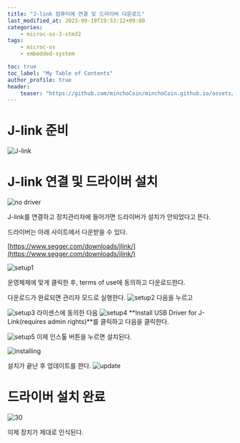 ```yaml
---
title: "J-link 컴퓨터에 연결 및 드라이버 다운로드"
last_modified_at: 2023-09-19T19:53:12+09:00
categories:
    - microc-os-3-stm32
tags:
    - microc-os
    - embedded-system

toc: true
toc_label: "My Table of Contents"
author_profile: true
header:
    teaser: "https://github.com/minchoCoin/minchoCoin.github.io/assets/62372650/34ba5684-4c07-4f39-a15b-610f8b16848b"
---
```

# J-link 준비
![J-link](https://github.com/minchoCoin/minchoCoin.github.io/assets/62372650/34ba5684-4c07-4f39-a15b-610f8b16848b)

# J-link 연결 및 드라이버 설치
![no driver](https://github.com/minchoCoin/minchoCoin.github.io/assets/62372650/dd9dc95a-4190-4efa-bcbf-00712cfcc54c)

J-link를 연결하고 장치관리자에 들어가면 드라이버가 설치가 안되었다고 뜬다.

드라이버는 아래 사이트에서 다운받을 수 있다.

[https://www.segger.com/downloads/jlink/](https://www.segger.com/downloads/jlink/)

![setup1](https://github.com/minchoCoin/minchoCoin.github.io/assets/62372650/3e007d13-1b1f-4191-b724-67aadfba9208)

운영체제에 맞게 클릭한 후, terms of use에 동의하고 다운로드한다.

다운로드가 완료되면 관리자 모드로 실행한다.
![setup2](https://github.com/minchoCoin/minchoCoin.github.io/assets/62372650/5e8a6bb7-9c49-46c9-9e0a-70e356b0ce72)
다음을 누르고

![setup3](https://github.com/minchoCoin/minchoCoin.github.io/assets/62372650/70210669-5f01-498e-96d7-1de4e7a8a8ea)
라이센스에 동의한 다음
![setup4](https://github.com/minchoCoin/minchoCoin.github.io/assets/62372650/aae3456b-2e86-4b64-ac02-3ce82c60b15e)
**Install USB Driver for J-Link(requires admin rights)**를 클릭하고 다음을 클릭한다.

![setup5](https://github.com/minchoCoin/minchoCoin.github.io/assets/62372650/58e9df6b-5fa7-4385-9724-909f771e0585)
이제 인스톨 버튼을 누르면 설치된다.

![installing](https://github.com/minchoCoin/minchoCoin.github.io/assets/62372650/2f48bd9e-f076-45a3-88ca-c8ac959b40b0)


설치가 끝난 후 업데이트를 한다.
![update](https://github.com/minchoCoin/minchoCoin.github.io/assets/62372650/1d6a610c-b00b-42a6-bc91-f38584b117ad)

# 드라이버 설치 완료
![30](https://github.com/minchoCoin/minchoCoin.github.io/assets/62372650/3a96b817-1a75-45ab-a370-bf6fd2ce57fd)

이제 장치가 제대로 인식된다.